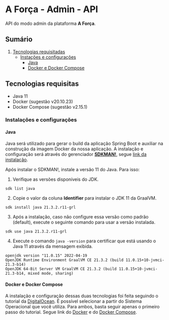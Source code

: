 # A Força - Admin - API
API do modo admin da plataforma **A Força**.

## Sumário
1. [Tecnologias requisitadas](#tecnologias-requisitas)
   - [Instações e configurações](#instalaes-e-configuraes)
      - [Java](#java)
      - [Docker e Docker Compose](#docker-e-docker-compose)

## Tecnologias requisitas
  - Java 11
  - Docker (sugestão v20.10.23)
  - Docker Compose (sugestão v2.15.1)

### Instalações e configurações
#### Java
Java será utilizado para gerar o build da aplicação Spring Boot e auxiliar na construção da imagem Docker da nossa aplicação.
A instalação e configuração será através do gerenciador [**SDKMAN!**](https://sdkman.io/), segue [link da instalação](https://sdkman.io/install).

Após instalar o SDKMAN!, instale a versão 11 do Java. Para isso:

1. Verifique as versões disponíveis do JDK.
```shell
sdk list java
```

2. Copie o valor da coluna **Identifier** para instalar o JDK 11 da GraalVM.
```shell
sdk install java 21.3.2.r11-grl
```

3. Após a instalação, caso não configure essa versão como padrão (default), execute o seguinte comando para usar a versão instalada.
```shell
sdk use java 21.3.2.r11-grl
```

4. Execute o comando `java -version` para certificar que está usando o Java 11 através da mensagem exibida.
```shell
openjdk version "11.0.15" 2022-04-19
OpenJDK Runtime Environment GraalVM CE 21.3.2 (build 11.0.15+10-jvmci-21.3-b14)
OpenJDK 64-Bit Server VM GraalVM CE 21.3.2 (build 11.0.15+10-jvmci-21.3-b14, mixed mode, sharing)
```

#### Docker e Docker Compose
A instalação e configuração dessas duas tecnologias foi feita seguindo o tutorial da [DigitalOcean](https://www.digitalocean.com/).
É possível selecionar a partir do Sistema Operacional que você utiliza. Para ambos, basta seguir apenas o primeiro passo do tutorial.
Segue link do [Docker](https://www.digitalocean.com/community/tutorials/how-to-install-and-use-docker-on-ubuntu-22-04#step-1-installing-docker) e do [Docker Compose](https://www.digitalocean.com/community/tutorials/how-to-install-and-use-docker-compose-on-ubuntu-22-04#step-1-installing-docker-compose).